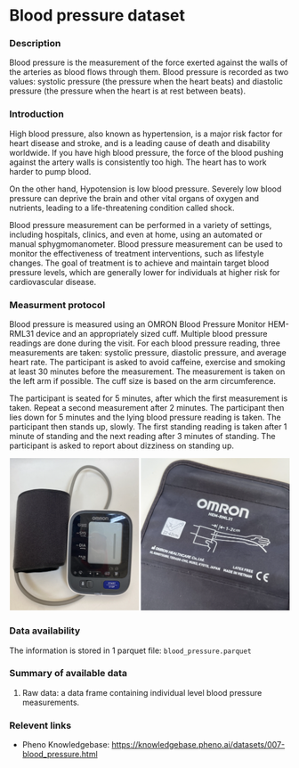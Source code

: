 # Blood pressure dataset 

### Description

Blood pressure is the measurement of the force exerted against the walls of the arteries as blood flows through them. Blood pressure is recorded as two values: systolic pressure (the pressure when the heart beats) and diastolic pressure (the pressure when the heart is at rest between beats).

### Introduction

High blood pressure, also known as hypertension, is a major risk factor for heart disease and stroke, and is a leading cause of death and disability worldwide. If you have high blood pressure, the force of the blood pushing against the artery walls is consistently too high. The heart has to work harder to pump blood.

On the other hand, Hypotension is low blood pressure. Severely low blood pressure can deprive the brain and other vital organs of oxygen and nutrients, leading to a life-threatening condition called shock. 

Blood pressure measurement can be performed in a variety of settings, including hospitals, clinics, and even at home, using an automated or manual sphygmomanometer. Blood pressure measurement can be used to monitor the effectiveness of treatment interventions, such as lifestyle changes. The goal of treatment is to achieve and maintain target blood pressure levels, which are generally lower for individuals at higher risk for cardiovascular disease. 

### Measurment protocol 
<!-- long measurment protocol for the data browser -->
Blood pressure is measured using an OMRON Blood Pressure Monitor HEM-RML31 device and an appropriately sized cuff. Multiple blood pressure readings are done during the visit. For each blood pressure reading, three measurements are taken: systolic pressure, diastolic pressure, and average heart rate. The participant is asked to avoid caffeine, exercise and smoking at least 30 minutes before the measurement. The measurement is taken on the left arm if possible. The cuff size is based on the arm circumference. 

The participant is seated for 5 minutes, after which the first measurement is taken. Repeat a second measurement after 2 minutes. The participant then lies down for 5 minutes and the lying blood pressure reading is taken. The participant then stands up, slowly. The first standing reading is taken after 1 minute of standing and the next reading after 3 minutes of standing. The participant is asked to report about dizziness on standing up.

![image alt](blood_pressure_info.png)

### Data availability 
<!-- for the example notebooks -->
The information is stored in 1 parquet file: `blood_pressure.parquet`

### Summary of available data 
<!-- for the data browser -->
1. Raw data: a data frame containing individual level blood pressure measurements.

### Relevent links

* Pheno Knowledgebase: https://knowledgebase.pheno.ai/datasets/007-blood_pressure.html